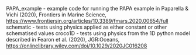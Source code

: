 PAPA_example - example code for running the PAPA example in Paparella & Vichi (2020), Frontiers in Marine Science, https://www.frontiersin.org/articles/10.3389/fmars.2020.00654/full 
schematic    - tests using physics applied as either constant or other schematised values
croco1D      - tests using physics from the 1D python model described in Fearon et al. (2020), JGR:Oceans, https://onlinelibrary.wiley.com/doi/10.1029/2020JC016208
